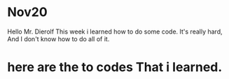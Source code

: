 # Nov20
Hello Mr. Dierolf This week i learned how to do some code.
It's really hard, And I don't know how to do all of it.

# here are the to codes That i learned.


